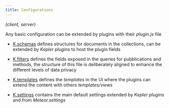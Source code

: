 ```yaml
---
title: Configurations
---
```


*(client, server)*

Any basic configuration can be extended by plugins with their *plugin.js* file

* [K.schemas](https://github.com/Keplerjs/Kepler/tree/master/packages/keplerjs-core/modules/schemas.js)
  defines structures for documents in the collections, can be extended by *Kepler plugins* to host the plugin fields

* [K.filters](https://github.com/Keplerjs/Kepler/tree/master/packages/keplerjs-core/modules/filters.js)
  defines the fields exposed in the queries for pubblications and methods, the structure of this file is deliberately aligned to enhance the different levels of data privacy

* [K.templates](https://github.com/Keplerjs/Kepler/tree/master/packages/keplerjs-core/modules/templates.js)
  defines the *templates* in the UI where the plugins can extend the content with others *templates/views*

* [K.settings](https://github.com/Keplerjs/Kepler/tree/master/packages/keplerjs-core/settings.js)
  contains the main default settings extended by *Kepler plugins* and from *Meteor.settings*
